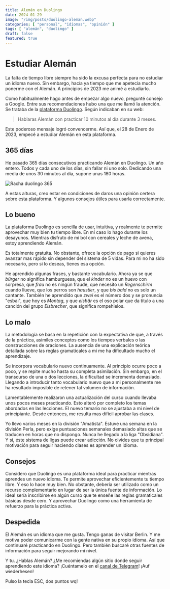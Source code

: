 ```yaml
---
title: Alemán en Duolingo
date: 2024-01-29
image: "/img/posts/duolingo-aleman.webp"
categories: [ "personal", "idiomas", "opinión" ]
tags: [ "alemán", "duolingo" ]
draft: false
featured: true
---
```


# Estudiar Alemán

La falta de tiempo libre siempre ha sido la excusa perfecta para no estudiar un idioma nuevo. Sin embargo, hacía ya tiempo que me apetecía mucho ponerme con el Alemán. A principios de 2023 me animé a estudiarlo.

Como habitualmente hago antes de empezar algo nuevo, pregunté consejo a Google. Entre sus recomendaciones hubo una que me llamó la atención. Se trataba de la [plataforma Duolingo](/posts/duolingo-platform). Según indicaban en su web:

> Hablaras Alemán con practicar 10 minutos al día durante 3 meses.

Este poderoso mensaje logró convencerme. Así que, el 28 de Enero de 2023,  empecé a estudiar Alemán en esta plataforma.

## 365 días

He pasado 365 días consecutivos practicando Alemán en Duolingo. Un año entero. Todos y cada uno de los días, sin fallar ni uno solo. Dedicando una media de unos 30 minutos al día, supone unas 180 horas.

![Racha duolingo 365](/img/duolingo-aleman-racha-365.webp)

A estas alturas, creo estar en condiciones de daros una opinión certera sobre esta plataforma. Y algunos consejos útiles para usarla correctamente.

## Lo bueno

La plataforma Duolingo es sencilla de usar, intuitiva, y realmente te permite aprovechar muy bien tu tiempo libre. En mi caso lo hago durante los desayunos. Mientras disfruto de mi bol con cereales y leche de avena, estoy aprendiendo Alemán.

Es totalmente gratuita. No obstante, ofrece la opción de pago si quieres avanzar mas rápido sin depender del sistema de 5 vidas. Para mi no ha sido necesario, pero si lo deseas, tienes esa opción.

He aprendido algunas frases, y bastante vocabulario. Ahora ya se que *bürger* no significa hamburguesa, que el *kinder* no es un huevo con sorpresa, que *frau* no es ningún fraude, que necesito un *Regenschirm* cuando llueve, que los perros son *haustier*, y que *bis bald* no es solo un cantante. También he aprendido que *zwei* es el número dos y se pronuncia "esbai", que hoy es *Montag*, y que *eisbär* es el oso polar que da titulo a una canción del grupo *Eisbrecher*, que significa rompehielos.

## Lo malo

La metodología se basa en la repetición con la expectativa de que, a través de la práctica, asimiles conceptos como los tiempos verbales o las construcciones de oraciones. La ausencia de una explicación teórica detallada sobre las reglas gramaticales a mi me ha dificultado mucho el aprendizaje.

Se incorpora vocabulario nuevo continuamente. Al principio ocurre poco a poco, y se repite mucho hasta su completa asimilación. Sin embargo, en el transcurso de una o dos lecciones, la dificultad se incrementa demasiado. Llegando a introducir tanto vocabulario nuevo que a mi personalmente me ha resultado imposible de retener tal volumen de información.

Lamentablemente realizaron una actualización del curso cuando llevaba unos pocos meses practicando. Esto alteró por completo los temas abordados en las lecciones. El nuevo temario no se ajustaba a mi nivel de principiante. Desde entonces, me resulta mas difícil aprobar las clases.

Yo llevo varios meses en la división "Amatista". Estuve una semana en la división Perla, pero exige puntuaciones semanales demasiado altas que se traducen en horas que no dispongo. Nunca he llegado a la liga "Obsidiana". Y si, éste sistema de ligas puede crear adicción. No olvides que tu principal motivación para seguir haciendo clases es aprender un idioma.

## Consejos

Considero que Duolingo es una plataforma ideal para practicar mientras aprendes un nuevo idioma. Te permite aprovechar eficientemente tu tiempo libre. Y eso lo hace muy bien. No obstante, debería ser utilizado como un recurso complementario en lugar de ser la única fuente de información. Lo ideal sería inscribirse en algún curso que te enseñe las reglas gramaticales básicas desde cero. Y aprovechar Duolingo como una herramienta de refuerzo para la práctica activa.

## Despedida

El Alemán es un idioma que me gusta. Tengo ganas de visitar Berlin. Y me motiva poder comunicarme con la gente nativa en su propio idioma. Así que continuaré practicando en Duolingo. Pero también buscaré otras fuentes de información para seguir mejorando mi nivel.

Y tu. ¿Hablas Alemán? ¿Me recomiendas algún sitio donde seguir aprendiendo este idioma? ¡Cuéntamelo en el [canal de Telegram](https://t.me/lateclaescape)! ¡Auf wiederhesen!

Pulso la tecla ESC, dos puntos wq!
